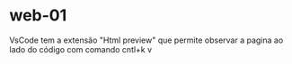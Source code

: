 # web-01
VsCode tem a extensão "Html preview"
que permite observar a pagina ao lado do código com comando cntl+k v